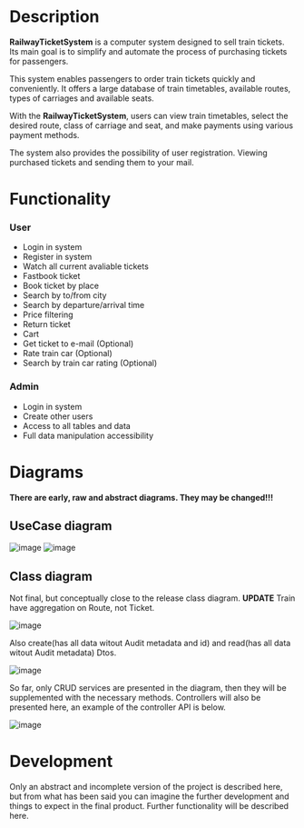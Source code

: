 # Description
**RailwayTicketSystem** is a computer system designed to sell train tickets. Its main goal is to simplify and automate the process of purchasing tickets for passengers.

This system enables passengers to order train tickets quickly and conveniently. It offers a large database of train timetables, available routes, types of carriages and available seats.

With the **RailwayTicketSystem**, users can view train timetables, select the desired route, class of carriage and seat, and make payments using various payment methods.

The system also provides the possibility of user registration. Viewing purchased tickets and sending them to your mail.

# Functionality
### User
* Login in system
* Register in system
* Watch all current avaliable tickets
* Fastbook ticket
* Book ticket by place
* Search by to/from city
* Search by departure/arrival time
* Price filtering
* Return ticket
* Cart
* Get ticket to e-mail (Optional)
* Rate train car (Optional)
* Search by train car rating (Optional)

### Admin
* Login in system
* Create other users
* Access to all tables and data
* Full data manipulation accessibility

# Diagrams
**There are early, raw and abstract diagrams. They may be changed!!!**

## UseCase diagram
![image](https://github.com/johnburitto/RailwayTicketSystem/assets/79087305/c52a12ae-185d-4bc5-ae96-fe127d6c16fd)
![image](https://github.com/johnburitto/RailwayTicketSystem/assets/79087305/f030f1ab-8212-46f5-91f4-cdca33f77a94)

## Class diagram
Not final, but conceptually close to the release class diagram.
**UPDATE** Train have aggregation on Route, not Ticket.

![image](https://github.com/johnburitto/RailwayTicketSystem/assets/79087305/4fb7e2e4-afba-47a1-909e-d39f2f38e5f8)

Also create(has all data witout Audit metadata and id) and read(has all data witout Audit metadata) Dtos.

![image](https://github.com/johnburitto/RailwayTicketSystem/assets/79087305/ae438b09-da9c-4bb0-a93f-51facd48d394)

So far, only CRUD services are presented in the diagram, then they will be supplemented with the necessary methods. Controllers will also be presented here, an example of the controller API is below.

![image](https://github.com/johnburitto/RailwayTicketSystem/assets/79087305/562cf7d6-9dbb-4ac4-9797-661c6a27f171)

# Development
Only an abstract and incomplete version of the project is described here, but from what has been said you can imagine the further development and things to expect in the final product. Further functionality will be described here.
